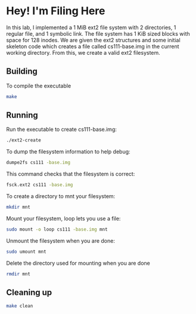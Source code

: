 # Hey! I'm Filing Here

In this lab, I  implemented a 1 MiB ext2 file system with 2 directories, 1 regular file, and 1 symbolic link. The file system has 1 KiB sized blocks with space for 128 inodes. We are given the ext2 structures and some initial skeleton code which creates a file called cs111-base.img in the current working directory. From this, we create a valid ext2 filesystem.

## Building
To compile the executable
```bash
make
```

## Running
Run the executable to create cs111-base.img:
```bash 
./ext2-create
```

To dump the filesystem information to help debug:
```bash
dumpe2fs cs111 -base.img
```
This command checks that the filesystem is correct:
```bash 
fsck.ext2 cs111 -base.img
```
To create a directory to mnt your filesystem:
```bash
mkdir mnt
```
Mount your filesystem, loop lets you use a file:
```bash 
sudo mount -o loop cs111 -base.img mnt
```
Unmount the filesystem when you are done:
```bash
sudo umount mnt 
```
Delete the directory used for mounting when you are done
```bash
rmdir mnt
```

## Cleaning up
```bash
make clean
```


